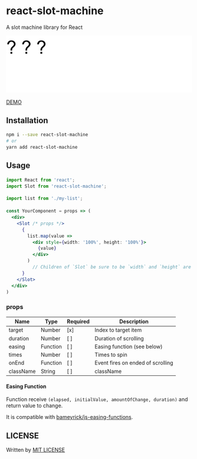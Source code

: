 # react-slot-machine

A slot machine library for React

![DEMO](./demo.gif)

[DEMO](https://ygkn.github.io/react-slot-machine/)

## Installation

```bash
npm i --save react-slot-machine
# or
yarn add react-slot-machine
```

## Usage

```jsx
import React from 'react';
import Slot from 'react-slot-machine';

import list from './my-list';

const YourComponent = props => (
  <div>
    <Slot /* props */>
      {
        list.map(value =>
          <div style={width: '100%', height: '100%'}>
            {value}
          </div>
        )
          // Children of `Slot` be sure to be `width` and `height` are 100%.
      }
    </Slot>
  </div>
)
```

### props

| Name      | Type     | Required | Description                       |
| --------- | -------- | -------- | --------------------------------- |
| target    | Number   | [x]      | Index to target item              |
| duration  | Number   | [ ]      | Duration of scrolling             |
| easing    | Function | [ ]      | Easing function (see below)       |
| times     | Number   | [ ]      | Times to spin                     |
| onEnd     | Function | [ ]      | Event fires on ended of scrolling |
| className | String   | [ ]      | className                         |

#### Easing Function

Function receive `(elapsed, initialValue, amountOfChange, duration)` and return value to change.

It is compatible with [bameyrick/js-easing-functions](https://github.com/bameyrick/js-easing-functions).

## LICENSE

Written by [MIT LICENSE](./LICENSE)
